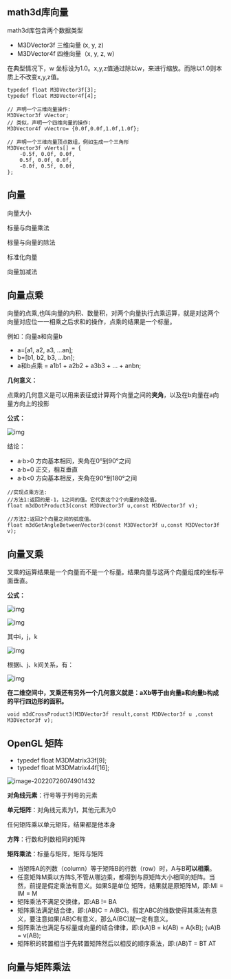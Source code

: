## math3d库向量

math3d库包含两个数据类型

- M3DVector3f 三维向量  (x, y, z)
- M3DVector4f 四维向量（x, y, z, w）

在典型情况下，w 坐标设为1.0。x,y,z值通过除以w，来进行缩放。⽽除以1.0则本质上不改变x,y,z值。

```
typedef float M3DVector3f[3];
typedef float M3DVector4f[4];

// 声明⼀个三维向量操作:
M3DVector3f vVector;
// 类似，声明⼀个四维向量的操作:
M3DVector4f vVectro= {0.0f,0.0f,1.0f,1.0f};

// 声明⼀个三维向量顶点数组，例如⽣成⼀个三角形
M3DVector3f vVerts[] = {
	-0.5f, 0.0f, 0.0f,
	0.5f, 0.0f, 0.0f,
	-0.0f, 0.5f, 0.0f,
};
```

## 向量

向量大小

标量与向量乘法

标量与向量的除法

标准化向量

向量加减法

## 向量点乘

向量的点乘,也叫向量的内积、数量积，对两个向量执行点乘运算，就是对这两个向量对应位一一相乘之后求和的操作，点乘的结果是一个标量。

例如：向量a和向量b

- a=[a1, a2, a3, ...an];
- b=[b1, b2, b3, ...bn];
- a和b点乘 = a1b1 + a2b2 + a3b3 + ... + anbn;

**几何意义：**

点乘的几何意义是可以用来表征或计算两个向量之间的**夹角**，以及在b向量在a向量方向上的投影

**公式：**

![img](https://img-blog.csdn.net/20160902220238078)

结论：

- a·b>0   方向基本相同，夹角在0°到90°之间   
- a·b=0   正交，相互垂直  
- a·b<0   方向基本相反，夹角在90°到180°之间

```
//实现点乘⽅法: 
//⽅法1:返回的是-1，1之间的值。它代表这个2个向量的余弦值。
float m3dDotProduct3(const M3DVector3f u,const M3DVector3f v);

//⽅法2:返回2个向量之间的弧度值。
float m3dGetAngleBetweenVector3(const M3DVector3f u,const M3DVector3f v);
```

## 向量叉乘

叉乘的运算结果是一个向量而不是一个标量。结果向量与这两个向量组成的坐标平面垂直。

**公式：**

![img](https://img-blog.csdn.net/20160902230539163)

![img](https://img-blog.csdn.net/20160902231520146)

其中i，j，k

![img](https://img-blog.csdn.net/20160902231657984)

根据i、j、k间关系，有：

![img](https://img-blog.csdn.net/20160902232255082)

**在二维空间中，叉乘还有另外一个几何意义就是：aXb等于由向量a和向量b构成的平行四边形的面积。**

```
void m3dCrossProduct3(M3DVector3f result,const M3DVector3f u ,const M3DVector3f v);
```

## OpenGL 矩阵

- typedef float M3DMatrix33f[9];
- typedef float M3DMatrix44f[16];

![image-20220726074901432](http://xingyajie.oss-cn-hangzhou.aliyuncs.com/uPic/image-20220726074901432.png)

**对角线元素**：行号等于列号的元素

**单元矩阵**：对角线元素为1，其他元素为0

任何矩阵乘以单元矩阵，结果都是他本身

**方阵**：行数和列数相同的矩阵

**矩阵乘法**：标量与矩阵，矩阵与矩阵

- 当矩阵A的列数（column）等于矩阵B的行数（row）时，A与B**可以相乘**。
- 任意矩阵M乘以方阵S,不管从哪边乘，都得到与原矩阵⼤小相同的矩阵。当然，前提是假定乘法有意义。如果S是单位 矩阵，结果就是原矩阵M，即:MI = IM = M 
- 矩阵乘法不满⾜交换律，即:AB != BA
- 矩阵乘法满⾜结合律，即:(AB)C = A(BC)。假定ABC的维数使得其乘法有意义，要注意如果(AB)C有意义，那么A(BC)就⼀定有意义。
- 矩阵乘法也满⾜与标量或向量的结合律律，即:(kA)B = k(AB) = A(kB); (vA)B = v(AB);
- 矩阵积的转置相当于先转置矩阵然后以相反的顺序乘法，即:(AB)T = BT AT

## 向量与矩阵乘法